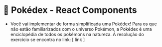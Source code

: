 # 🚀 Pokédex - React Components

- Você vai implementar de forma simplificada uma Pokédex! Para os que não estão familiarizados com o universo Pokémon, a Pokédex é uma enciclopédia de todos os pokémons na natureza. A resolução do exercício se encontra no link: [ link ]
